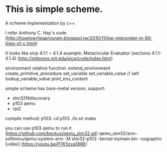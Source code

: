 This is simple scheme.
===========
A scheme implementation by c++.

I refer Anthony C. Hay's code.
(http://howtowriteaprogram.blogspot.tw/2010/11/lisp-interpreter-in-90-lines-of-c.html)

It looks like sicp 4.1.1 ~ 4.1.4 example.
Metacircular Evaluator (sections 4.1.1-4.1.4)
(http://mitpress.mit.edu/sicp/code/index.html)

environment relative function:
extend_environment
create_primitive_procedure
set_variable
set_variable_value // set!
lookup_variable_value
print_env_content

simple scheme has bare-metal version, support:
 * stm32f4discovery
 * p103 qemu
 * rpi2

compile method:
p103:
  cd p103
  ./ln.sh
  make

you can use p103 qemu to run it
(https://github.com/beckus/qemu_stm32.git)
qemu_stm32/arm-softmmu/qemu-system-arm -M stm32-p103 -kernel mymain.bin -nographic
[video] (https://youtu.be/P7K5zxa5MlE)


